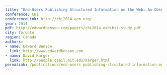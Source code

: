 ```yaml
---
title: "End-Users Publishing Structured Information on the Web: An Observational Study of What, Why, and How"
conference: CHI
conferenceLink: http://chi2014.acm.org/
year: 2014
pdf: http://edwardbenson.com/papers/chi2014-exhibit-study.pdf
city: Toronto
region: Canada
authors:
- name: Edward Benson
  link: http://www.edwardbenson.com
- name: David Karger
  link: http://people.csail.mit.edu/karger.html
permalink: /publications/end-users-publishing-structured-information-on-the-web/
---
```


